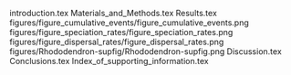 introduction.tex
Materials_and_Methods.tex
Results.tex
figures/figure_cumulative_events/figure_cumulative_events.png
figures/figure_speciation_rates/figure_speciation_rates.png
figures/figure_dispersal_rates/figure_dispersal_rates.png
figures/Rhododendron-supfig/Rhododendron-supfig.png
Discussion.tex
Conclusions.tex
Index_of_supporting_information.tex
